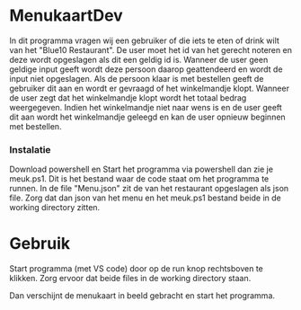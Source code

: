 # MenukaartDev

In dit programma vragen wij een gebruiker of die iets te eten of drink wilt van het "Blue10 Restaurant". De user moet het id van het gerecht noteren
en deze wordt opgeslagen als dit een geldig id is. Wanneer de user geen geldige input geeft wordt deze persoon daarop geattendeerd en wordt de input
niet opgeslagen. Als de persoon klaar is met bestellen geeft de gebruiker dit aan en wordt er gevraagd of het winkelmandje klopt. Wanneer de user zegt dat het 
winkelmandje klopt wordt het totaal bedrag weergegeven. Indien het winkelmandje niet naar wens is en de user geeft dit aan wordt het winkelmandje 
geleegd en kan de user opnieuw beginnen met bestellen.


### Instalatie 
Download powershell en Start het programma via powershell dan zie je meuk.ps1. Dit is het bestand waar de code staat om het programma te runnen. In de file "Menu.json" zit de van het restaurant opgeslagen als json file. Zorg dat dan json van het menu en het meuk.ps1 bestand beide in de working directory zitten. 



# Gebruik

Start programma (met VS code) door op de run knop rechtsboven te klikken. Zorg ervoor dat beide files in de working directory staan.
 
 
 Dan verschijnt de menukaart in beeld gebracht en start het programma. 

